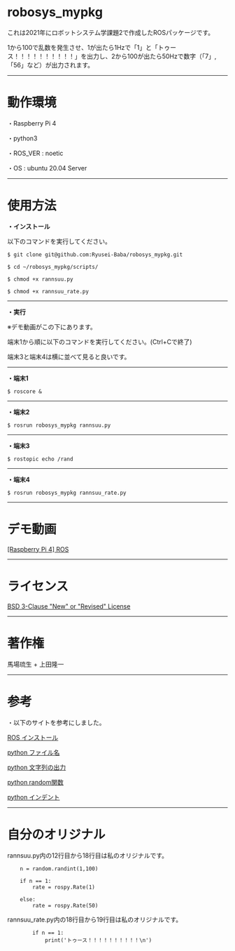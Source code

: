 # robosys_mypkg
これは2021年にロボットシステム学課題2で作成したROSパッケージです。

1から100で乱数を発生させ、1が出たら1Hzで「1」と「トゥース！！！！！！！！！！」を出力し、2から100が出たら50Hzで数字（「7」,「56」など）が出力されます。
***
# 動作環境
・Raspberry Pi 4

・python3

・ROS_VER : noetic

・OS : ubuntu 20.04 Server
***

# 使用方法
**・インストール**

以下のコマンドを実行してください。

```
$ git clone git@github.com:Ryusei-Baba/robosys_mypkg.git

$ cd ~/robosys_mypkg/scripts/

$ chmod +x rannsuu.py

$ chmod +x rannsuu_rate.py
```
***
**・実行**

※デモ動画がこの下にあります。

端末1から順に以下のコマンドを実行してください。(Ctrl+Cで終了)

端末3と端末4は横に並べて見ると良いです。
***
**・端末1**
```
$ roscore &
```
***
**・端末2**
```
$ rosrun robosys_mypkg rannsuu.py
```
***
**・端末3**
```
$ rostopic echo /rand
```
***
**・端末4**
```
$ rosrun robosys_mypkg rannsuu_rate.py
```
***
# デモ動画
[[Raspberry Pi 4] ROS](https://www.youtube.com/watch?v=z6F4rG4Ik7I)
***
# ライセンス
[BSD 3-Clause "New" or "Revised" License](https://github.com/ryuseiiiii/robosys_mypkg/blob/main/LICENSE)
***
# 著作権
馬場琉生 + 上田隆一
***
# 参考
・以下のサイトを参考にしました。

[ROS インストール](https://github.com/ryuichiueda/ros_setup_scripts_Ubuntu20.04_server)

[python ファイル名](https://teratail.com/questions/173842)

[python 文字列の出力](https://qiita.com/Morio/items/4614b2f4483b1d8e5cc1#:~:text=%E7%94%BB%E9%9D%A2%E3%81%B8%E3%81%AE%E6%96%87%E5%AD%97%E5%88%97%E3%81%AE%E5%87%BA%E5%8A%9B%E3%81%AF%E3%83%97%E3%83%AD%E3%82%B0%E3%83%A9%E3%83%A0%E3%81%AE%E5%9F%BA%E6%9C%AC%E4%B8%AD%E3%81%AE%E5%9F%BA%E6%9C%AC%E3%81%A7%E3%81%99%E3%80%82%20Python%E3%81%AB%E3%81%8A%E3%81%91%E3%82%8B%E7%94%BB%E9%9D%A2%E3%81%B8%E3%81%AE%E5%87%BA%E5%8A%9B%E3%81%AB%E3%81%AF%E3%80%8Cprint%E9%96%A2%E6%95%B0%E3%80%8D%E3%82%92%E4%BD%BF%E3%81%84%E3%81%BE%E3%81%99%E3%80%82,Python%E3%82%92%E4%BD%BF%E3%81%86%E4%B8%8A%E3%81%A7%E3%80%81print%E9%96%A2%E6%95%B0%E3%81%AF%E6%AC%A0%E3%81%8B%E3%81%99%E4%BA%8B%E3%81%8C%E5%87%BA%E6%9D%A5%E3%81%AA%E3%81%84%E3%82%82%E3%81%AE%E3%81%A7%E3%81%99%E3%80%82%20%E4%BB%8A%E5%9B%9E%E3%81%AFprint%E9%96%A2%E6%95%B0%E3%81%AE%E4%BD%BF%E3%81%84%E6%96%B9%E3%81%AB%E3%81%A4%E3%81%84%E3%81%A6%E8%AA%AC%E6%98%8E%E3%81%97%E3%81%BE%E3%81%99%E3%80%82%20print%E9%96%A2%E6%95%B0%E3%81%AF%E3%80%81%E6%96%87%E5%AD%97%E5%88%97%E3%82%92%E7%94%BB%E9%9D%A2%E3%81%AB%E5%87%BA%E5%8A%9B%E3%81%99%E3%82%8B%E9%96%A2%E6%95%B0%E3%81%A7%E3%81%99%E3%80%82)

[python random関数](https://techacademy.jp/magazine/15821)

[python インデント](https://www.sejuku.net/blog/71596)
***
# 自分のオリジナル
rannsuu.py内の12行目から18行目は私のオリジナルです。
```
    n = random.randint(1,100)

    if n == 1:
        rate = rospy.Rate(1)

    else:
        rate = rospy.Rate(50)
```
rannsuu_rate.py内の18行目から19行目は私のオリジナルです。
```
        if n == 1:
            print('トゥース！！！！！！！！！！\n')
```
